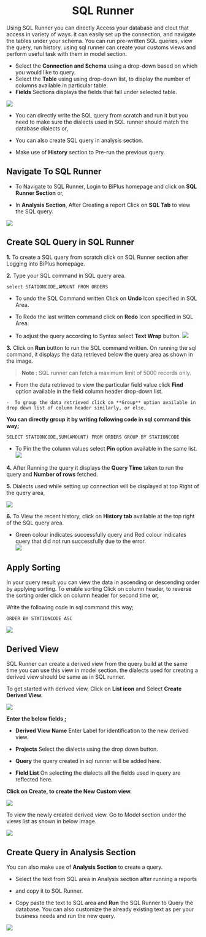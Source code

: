 

<center><h1>SQL Runner </h1></center>

Using SQL Runner you can directly Access your database and clout that access in variety of ways. it can easily set up the connection, and navigate the tables under your schema. You can run pre-written SQL queries, view the query, run history. using sql runner can create your customs views and perform useful task with them in model section.  

- Select the **Connection and Schema** using a drop-down based on which you would like to query.
- Select the **Table** using using drop-down list, to display the number of columns available in particular table.
- **Fields** Sections displays the fields that fall under selected table.


![
](https://raw.githubusercontent.com/sv18042016/fp1/532dd8b61e94d1e08fe0b89afa6a5961336e8ad2/images/sql_ru.png)

- You can directly write the SQL query from scratch and run it but you need to make sure the dialects used in SQL runner should match the database dialects or,

- You can also create SQL query in analysis section. 

- Make use of **History** section to Pre-run the previous query.

## Navigate To SQL Runner

- To Navigate to SQL Runner, Login to BiPlus homepage and click on **SQL Runner Section** or,

- In **Analysis Section**, After Creating a report Click on **SQL Tab** to view the SQL query.

![
](https://raw.githubusercontent.com/sv18042016/fp1/8301318bea750b7d048df7f5a8e06607d216dce7/images/navigate_sql.png)

## Create SQL Query in SQL Runner

**1.** To create a SQL query from scratch click on SQL Runner section after Logging into BiPlus homepage.

**2.** Type your SQL command in SQL query area.

```
select STATIONCODE,AMOUNT FROM ORDERS
```

- To undo the SQL Command written Click on **Undo** Icon specified in SQL Area.

- To Redo the last written command click on **Redo** Icon specified in SQL Area.

- To adjust the query according to Syntax select **Text Wrap** button. 
![
](https://raw.githubusercontent.com/sv18042016/fp1/acd887b4aec5663dca6969ad0004c73f4b351dc3/images/undo_sql.png)


**3.**  Click on **Run** button to run the SQL command written. On running the sql command, it displays the data retrieved below the query area as shown in the image. 

> **Note :** SQL runner can fetch a maximum limit of 5000 records only.

   - From the data retrieved to view the particular field value click **Find** option available in the field column header drop-down list.

    -  To group the data retrieved click on **Group** option available in drop down list of column header similarly, or else,

**You can directly group it by writing following code in sql command this way;**

```
SELECT STATIONCODE,SUM(AMOUNT) FROM ORDERS GROUP BY STATIONCODE
```

 -  To Pin the the column values select **Pin** option available in the same list.
  ![
](https://raw.githubusercontent.com/sv18042016/fp1/b86474022ef60bfa90365160155a02a2254aff13/images/find_sql.png)

**4.**  After Running the query it displays the **Query Time** taken to run the query and **Number of rows** fetched.

**5.** Dialects used while setting up connection will be displayed at top Right of the query area,

![
](!%5B%20%5D%28https://raw.githubusercontent.com/sv18042016/fp1/163409615d153a964fefc66224c6378d51e14661/images/commit.png%29)

**6.** To View the recent history, click on **History tab** available at the top right of the SQL query area. 
- Green colour indicates successfully query and Red colour indicates query that did not run successfully due to the error.  
![
](https://raw.githubusercontent.com/sv18042016/fp1/master/images/history%20sql.png)

## Apply Sorting


In your query result you can view the data in ascending or descending order by applying sorting. To enable sorting Click on column header, to reverse the sorting order click on column header for second time **or,**

Write the following code in sql command this way;
```
ORDER BY STATIONCODE ASC
```

![
](https://raw.githubusercontent.com/sv18042016/fp1/5f2f6b7d5ed9daf4222fd8da2636ecabbe2cabcd/images/sort_sql.png)

## Derived View

SQL Runner can create a derived view from the query build at the same time you can use this view in model section. the dialects used for creating a derived view should be same as in SQL runner.

To get started with derived view, Click on **List icon** and Select **Create Derived View.**

![
](https://raw.githubusercontent.com/sv18042016/fp1/cdb0e5ca373edcb312536038651c1b8bbffb1f54/images/list_derived%20view.png)

**Enter the below fields ;**

- **Derived View Name** Enter Label for identification to the new derived view.

 - **Projects** Select the dialects using the drop down button.
 
 - **Query** the query created in sql runner will be added here.
 
 -  **Field List** On selecting the dialects all the fields used in query are reflected here.

 **Click on Create, to create the New Custom view.** 
 
![
](https://raw.githubusercontent.com/sv18042016/fp1/cdb0e5ca373edcb312536038651c1b8bbffb1f54/images/create_derived_view1.png)

To view the newly created derived view. Go to Model section under the views list as shown in below image.

![
](https://raw.githubusercontent.com/sv18042016/fp1/44c6a5e67268522711a49a43c55d04588892b5f0/images/derived_view.png)

## Create Query in Analysis Section

You can also make use of **Analysis Section** to create a query.

- Select the text from SQL area in Analysis section after running a reports
-  and copy it to SQL Runner.

- Copy paste the text to SQL area  and **Run** the SQL Runner to Query the database. You can also customize the already existing text as per your business needs and run the new query.

![
](https://raw.githubusercontent.com/sv18042016/fp1/5b49497f917e7ef704bffb142452286fdec45747/images/sql_Analysis.png)

<!--stackedit_data:
eyJoaXN0b3J5IjpbLTEwMzMyNTA0MTgsLTE0MjI3MzQ4NiwtNj
g2NTI3MTUyLC0xODA2NjU1MjM2LC0xODUyNjcxMjY4LC01NDA1
MTE2MzQsLTE4NTI2NzEyNjgsLTE1MzQwMzA5MzAsLTg4NjkzOD
cwNCwtODAxNjA4ODAyLDEwMzI4MDg0MjQsNzg5NzE0NiwtNjI1
MDQ2MzQ3LDE0ODQ0OTQyOSwxMDM2ODEwNzcwLDIwMzgyNzE5OT
csLTczMjc3NTc1NSwxNzIxNzM0MzQzLC0xMDIxNTQyNTg1LDIw
OTUzNDk0MThdfQ==
-->